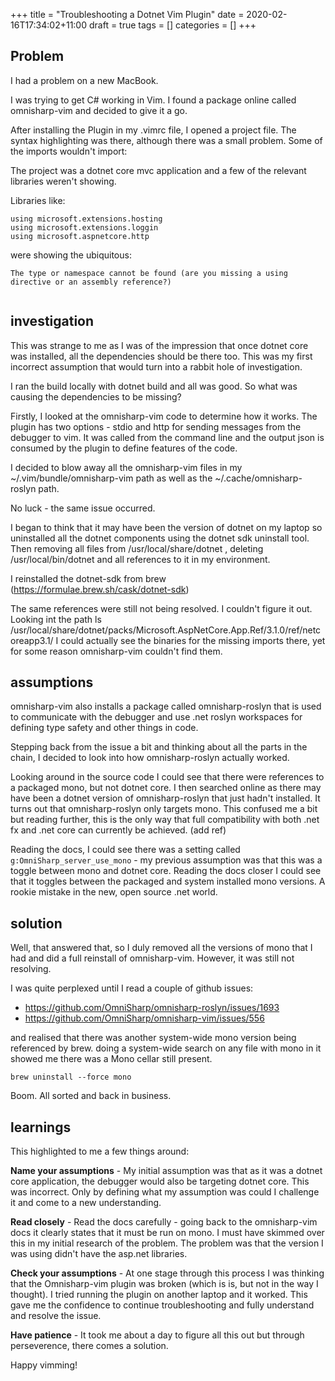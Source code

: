 +++
title = "Troubleshooting a Dotnet Vim Plugin"
date = 2020-02-16T17:34:02+11:00
draft = true
tags = []
categories = []
+++

## Problem

I had a problem on a new MacBook.

I was trying to get C# working in Vim. I found a package online called omnisharp-vim and decided to give it a go.

After installing the Plugin in my .vimrc file, I opened a project file. The syntax highlighting was there, although there was a small problem. Some of the imports wouldn't import:

The project was a dotnet core mvc application and a few of the relevant libraries weren't showing.

Libraries like:

```
using microsoft.extensions.hosting
using microsoft.extensions.loggin
using microsoft.aspnetcore.http
```

were showing the ubiquitous:

```
The type or namespace cannot be found (are you missing a using directive or an assembly reference?)
```

<image of vim>

## investigation

This was strange to me as I was of the impression that once dotnet core was installed, all the dependencies should be there too. This was my first incorrect assumption that would turn into a rabbit hole of investigation.

I ran the build locally with dotnet build and all was good. So what was causing the dependencies to be missing?

Firstly, I looked at the omnisharp-vim code to determine how it works. The plugin has two options - stdio and http for sending messages from the debugger to vim. It was called from the command line and the output json is consumed by the plugin to define features of the code.

I decided to blow away all the omnisharp-vim files in my ~/.vim/bundle/omnisharp-vim path as well as the ~/.cache/omnisharp-roslyn path.

No luck - the same issue occurred.

I began to think that it may have been the version of dotnet on my laptop so uninstalled all the dotnet components using the dotnet sdk uninstall tool. Then removing all files from /usr/local/share/dotnet , deleting /usr/local/bin/dotnet and all references to it in my environment.

I reinstalled the dotnet-sdk from brew (https://formulae.brew.sh/cask/dotnet-sdk)

The same references were still not being resolved. I couldn't figure it out. Looking int the path ls /usr/local/share/dotnet/packs/Microsoft.AspNetCore.App.Ref/3.1.0/ref/netcoreapp3.1/ I could actually see the binaries for the missing imports there, yet for some reason omnisharp-vim couldn't find them.

## assumptions

omnisharp-vim also installs a package called omnisharp-roslyn that is used to communicate with the debugger and use .net roslyn workspaces for defining type safety and other things in code.

Stepping back from the issue a bit and thinking about all the parts in the chain, I decided to look into how omnisharp-roslyn actually worked.

Looking around in the source code I could see that there were references to a packaged mono, but not dotnet core. I then searched online as there may have been a dotnet version of omnisharp-roslyn that just hadn't installed. It turns out that omnisharp-roslyn only targets mono. This confused me a bit but reading further, this is the only way that full compatibility with both .net fx and .net core can currently be achieved. (add ref)

Reading the docs, I could see there was a setting called `g:OmniSharp_server_use_mono` - my previous assumption was that this was a toggle between mono and dotnet core.  Reading the docs closer I could see that it toggles between the packaged and system installed mono versions. A rookie mistake in the new, open source .net world.

<diagram>

## solution

Well, that answered that, so I duly removed all the versions of mono that I had and did a full reinstall of omnisharp-vim. However, it was still not resolving. 

I was quite perplexed until I read a couple of github issues:

- https://github.com/OmniSharp/omnisharp-roslyn/issues/1693
- https://github.com/OmniSharp/omnisharp-vim/issues/556

and realised that there was another system-wide mono version being referenced by brew. doing a system-wide search on any file with mono in it showed me there was a Mono cellar still present.

```
brew uninstall --force mono
```

Boom. All sorted and back in business.

## learnings

This highlighted to me a few things around:

__Name your assumptions__  - My initial assumption was that as it was a dotnet core application, the debugger would also be targeting dotnet core. This was incorrect. Only by defining what my assumption was could I challenge it and come to a new understanding.

__Read closely__ - Read the docs carefully - going back to the omnisharp-vim docs it clearly states that it must be run on mono. I must have skimmed over this in my initial research of the problem. The problem was that the version I was using didn't have the asp.net libraries.

__Check your assumptions__ - At one stage through this process I was thinking that the Omnisharp-vim plugin was broken (which is is, but not in the way I thought). I tried running the plugin on another laptop and it worked. This gave me the confidence to continue troubleshooting and fully understand and resolve the issue.

__Have patience__ - It took me about a day to figure all this out but through perseverence, there comes a solution.

Happy vimming!
